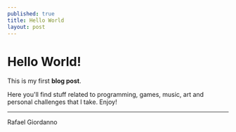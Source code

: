 ```yaml
---
published: true
title: Hello World
layout: post
---
```

Hello World!
===========

This is my first **blog post**. 

Here you'll find stuff related to programming, games, music, art and personal challenges that I take. Enjoy!

-------
Rafael Giordanno